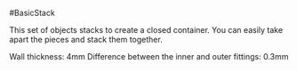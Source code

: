 #BasicStack

This set of objects stacks to create a closed container. You can easily take apart the pieces and stack them together.

Wall thickness: 4mm
Difference between the inner and outer fittings: 0.3mm

